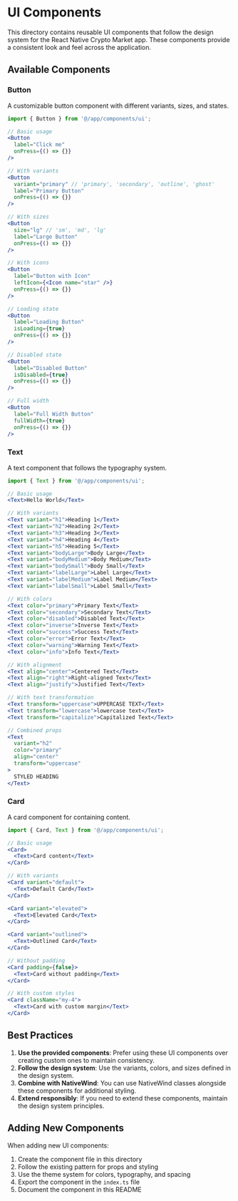 # UI Components

This directory contains reusable UI components that follow the design system for the React Native Crypto Market app. These components provide a consistent look and feel across the application.

## Available Components

### Button

A customizable button component with different variants, sizes, and states.

```jsx
import { Button } from '@/app/components/ui';

// Basic usage
<Button 
  label="Click me" 
  onPress={() => {}} 
/>

// With variants
<Button 
  variant="primary" // 'primary', 'secondary', 'outline', 'ghost'
  label="Primary Button" 
  onPress={() => {}} 
/>

// With sizes
<Button 
  size="lg" // 'sm', 'md', 'lg'
  label="Large Button" 
  onPress={() => {}} 
/>

// With icons
<Button 
  label="Button with Icon" 
  leftIcon={<Icon name="star" />} 
  onPress={() => {}} 
/>

// Loading state
<Button 
  label="Loading Button" 
  isLoading={true} 
  onPress={() => {}} 
/>

// Disabled state
<Button 
  label="Disabled Button" 
  isDisabled={true} 
  onPress={() => {}} 
/>

// Full width
<Button 
  label="Full Width Button" 
  fullWidth={true} 
  onPress={() => {}} 
/>
```

### Text

A text component that follows the typography system.

```jsx
import { Text } from '@/app/components/ui';

// Basic usage
<Text>Hello World</Text>

// With variants
<Text variant="h1">Heading 1</Text>
<Text variant="h2">Heading 2</Text>
<Text variant="h3">Heading 3</Text>
<Text variant="h4">Heading 4</Text>
<Text variant="h5">Heading 5</Text>
<Text variant="bodyLarge">Body Large</Text>
<Text variant="bodyMedium">Body Medium</Text>
<Text variant="bodySmall">Body Small</Text>
<Text variant="labelLarge">Label Large</Text>
<Text variant="labelMedium">Label Medium</Text>
<Text variant="labelSmall">Label Small</Text>

// With colors
<Text color="primary">Primary Text</Text>
<Text color="secondary">Secondary Text</Text>
<Text color="disabled">Disabled Text</Text>
<Text color="inverse">Inverse Text</Text>
<Text color="success">Success Text</Text>
<Text color="error">Error Text</Text>
<Text color="warning">Warning Text</Text>
<Text color="info">Info Text</Text>

// With alignment
<Text align="center">Centered Text</Text>
<Text align="right">Right-aligned Text</Text>
<Text align="justify">Justified Text</Text>

// With text transformation
<Text transform="uppercase">UPPERCASE TEXT</Text>
<Text transform="lowercase">lowercase text</Text>
<Text transform="capitalize">Capitalized Text</Text>

// Combined props
<Text 
  variant="h2" 
  color="primary" 
  align="center" 
  transform="uppercase"
>
  STYLED HEADING
</Text>
```

### Card

A card component for containing content.

```jsx
import { Card, Text } from '@/app/components/ui';

// Basic usage
<Card>
  <Text>Card content</Text>
</Card>

// With variants
<Card variant="default">
  <Text>Default Card</Text>
</Card>

<Card variant="elevated">
  <Text>Elevated Card</Text>
</Card>

<Card variant="outlined">
  <Text>Outlined Card</Text>
</Card>

// Without padding
<Card padding={false}>
  <Text>Card without padding</Text>
</Card>

// With custom styles
<Card className="my-4">
  <Text>Card with custom margin</Text>
</Card>
```

## Best Practices

1. **Use the provided components**: Prefer using these UI components over creating custom ones to maintain consistency.
2. **Follow the design system**: Use the variants, colors, and sizes defined in the design system.
3. **Combine with NativeWind**: You can use NativeWind classes alongside these components for additional styling.
4. **Extend responsibly**: If you need to extend these components, maintain the design system principles.

## Adding New Components

When adding new UI components:

1. Create the component file in this directory
2. Follow the existing pattern for props and styling
3. Use the theme system for colors, typography, and spacing
4. Export the component in the `index.ts` file
5. Document the component in this README
